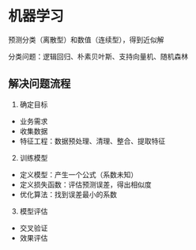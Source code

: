 # 机器学习

预测分类（离散型）和数值（连续型），得到近似解

分类问题：逻辑回归、朴素贝叶斯、支持向量机、随机森林

## 解决问题流程

1. 确定目标

- 业务需求
- 收集数据
- 特征工程：数据预处理、清理、整合、提取特征

2. 训练模型

- 定义模型：产生一个公式（系数未知）
- 定义损失函数：评估预测误差，得出相似度
- 优化算法：找到误差最小的系数

3. 模型评估

- 交叉验证
- 效果评估